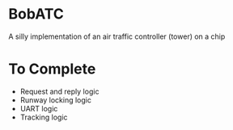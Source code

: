 # BobATC
A silly implementation of an air traffic controller (tower) on a chip

# To Complete
- Request and reply logic
- Runway locking logic
- UART logic
- Tracking logic